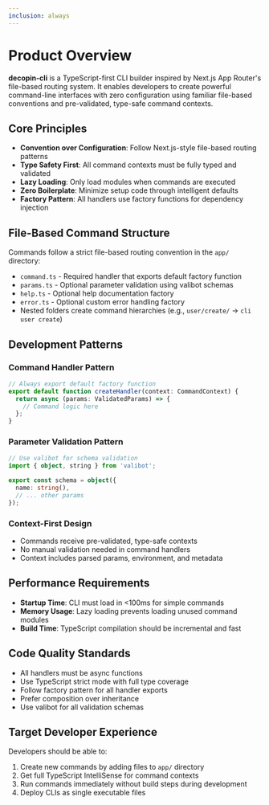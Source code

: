 ```yaml
---
inclusion: always
---
```


# Product Overview

**decopin-cli** is a TypeScript-first CLI builder inspired by Next.js App Router's file-based routing system. It enables developers to create powerful command-line interfaces with zero configuration using familiar file-based conventions and pre-validated, type-safe command contexts.

## Core Principles

- **Convention over Configuration**: Follow Next.js-style file-based routing patterns
- **Type Safety First**: All command contexts must be fully typed and validated
- **Lazy Loading**: Only load modules when commands are executed
- **Zero Boilerplate**: Minimize setup code through intelligent defaults
- **Factory Pattern**: All handlers use factory functions for dependency injection

## File-Based Command Structure

Commands follow a strict file-based routing convention in the `app/` directory:

- `command.ts` - Required handler that exports default factory function
- `params.ts` - Optional parameter validation using valibot schemas
- `help.ts` - Optional help documentation factory
- `error.ts` - Optional custom error handling factory
- Nested folders create command hierarchies (e.g., `user/create/` → `cli user create`)

## Development Patterns

### Command Handler Pattern

```typescript
// Always export default factory function
export default function createHandler(context: CommandContext) {
  return async (params: ValidatedParams) => {
    // Command logic here
  };
}
```

### Parameter Validation Pattern

```typescript
// Use valibot for schema validation
import { object, string } from 'valibot';

export const schema = object({
  name: string(),
  // ... other params
});
```

### Context-First Design

- Commands receive pre-validated, type-safe contexts
- No manual validation needed in command handlers
- Context includes parsed params, environment, and metadata

## Performance Requirements

- **Startup Time**: CLI must load in <100ms for simple commands
- **Memory Usage**: Lazy loading prevents loading unused command modules
- **Build Time**: TypeScript compilation should be incremental and fast

## Code Quality Standards

- All handlers must be async functions
- Use TypeScript strict mode with full type coverage
- Follow factory pattern for all handler exports
- Prefer composition over inheritance
- Use valibot for all validation schemas

## Target Developer Experience

Developers should be able to:

1. Create new commands by adding files to `app/` directory
2. Get full TypeScript IntelliSense for command contexts
3. Run commands immediately without build steps during development
4. Deploy CLIs as single executable files

